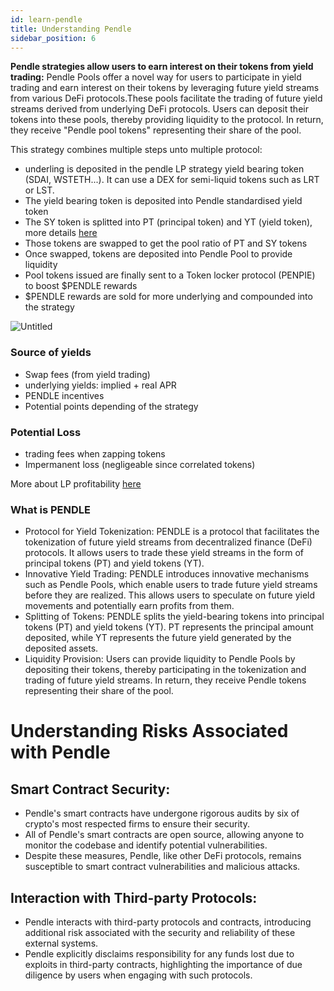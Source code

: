 ```yaml
---
id: learn-pendle
title: Understanding Pendle
sidebar_position: 6
---
```

**Pendle strategies allow users to earn interest on their tokens from yield trading:** Pendle Pools offer a novel way for users to participate in yield trading and earn interest on their tokens by leveraging future yield streams from various DeFi protocols.These pools facilitate the trading of future yield streams derived from underlying DeFi protocols. Users can deposit their tokens into these pools, thereby providing liquidity to the protocol. In return, they receive "Pendle pool tokens" representing their share of the pool.

This strategy combines multiple steps unto multiple protocol:

- underling is deposited in the pendle LP strategy yield bearing token (SDAI, WSTETH...). It can use a DEX for semi-liquid tokens such as LRT or LST.
- The yield bearing token is deposited into Pendle standardised yield token
- The SY token is splitted into PT (principal token) and YT (yield token), more details [here](https://docs.pendle.finance/ProtocolMechanics/YieldTokenization/Minting)
- Those tokens are swapped to get the pool ratio of PT and SY tokens
- Once swapped, tokens are deposited into Pendle Pool to provide liquidity
- Pool tokens issued are finally sent to a Token locker protocol (PENPIE) to boost $PENDLE rewards
- $PENDLE rewards are sold for more underlying and compounded into the strategy

![Untitled](https://docs-test.nimbora.io/assets/images/pendle-9214a72b377e50bac2ddd3d439cfc9b4.png)

### Source of yields[](https://docs-test.nimbora.io/docs/concepts/earn/pendle#source-of-yields)

- Swap fees (from yield trading)
- underlying yields: implied + real APR
- PENDLE incentives
- Potential points depending of the strategy

### Potential Loss[](https://docs-test.nimbora.io/docs/concepts/earn/pendle#potential-loss)

- trading fees when zapping tokens
- Impermanent loss (negligeable since correlated tokens)

More about LP profitability [here](https://medium.com/pendle/evaluating-performance-of-pendle-liquidity-pools-part-1-f81e6957837d)

### What is PENDLE[](https://docs-test.nimbora.io/docs/concepts/earn/pendle#what-is-pendle)

- Protocol for Yield Tokenization: PENDLE is a protocol that facilitates the tokenization of future yield streams from decentralized finance (DeFi) protocols. It allows users to trade these yield streams in the form of principal tokens (PT) and yield tokens (YT).
- Innovative Yield Trading: PENDLE introduces innovative mechanisms such as Pendle Pools, which enable users to trade future yield streams before they are realized. This allows users to speculate on future yield movements and potentially earn profits from them.
- Splitting of Tokens: PENDLE splits the yield-bearing tokens into principal tokens (PT) and yield tokens (YT). PT represents the principal amount deposited, while YT represents the future yield generated by the deposited assets.
- Liquidity Provision: Users can provide liquidity to Pendle Pools by depositing their tokens, thereby participating in the tokenization and trading of future yield streams. In return, they receive Pendle tokens representing their share of the pool.

# Understanding Risks Associated with Pendle

## Smart Contract Security:[](https://docs-test.nimbora.io/docs/concepts/risks/strategies/pendle#smart-contract-security)

- Pendle's smart contracts have undergone rigorous audits by six of crypto's most respected firms to ensure their security.
- All of Pendle's smart contracts are open source, allowing anyone to monitor the codebase and identify potential vulnerabilities.
- Despite these measures, Pendle, like other DeFi protocols, remains susceptible to smart contract vulnerabilities and malicious attacks.

## Interaction with Third-party Protocols:[](https://docs-test.nimbora.io/docs/concepts/risks/strategies/pendle#interaction-with-third-party-protocols)

- Pendle interacts with third-party protocols and contracts, introducing additional risk associated with the security and reliability of these external systems.
- Pendle explicitly disclaims responsibility for any funds lost due to exploits in third-party contracts, highlighting the importance of due diligence by users when engaging with such protocols.